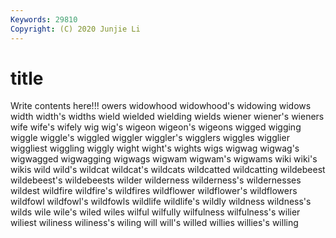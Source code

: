 ```yaml
---
Keywords: 29810
Copyright: (C) 2020 Junjie Li
---
```


# title

Write contents here!!!
owers 
widowhood 
widowhood's 
widowing 
widows 
width 
width's
widths 
wield 
wielded 
wielding 
wields 
wiener 
wiener's 
wieners 
wife 
wife's
wifely 
wig 
wig's 
wigeon 
wigeon's 
wigeons 
wigged 
wigging 
wiggle 
wiggle's
wiggled 
wiggler 
wiggler's 
wigglers 
wiggles 
wigglier 
wiggliest 
wiggling 
wiggly 
wight
wight's 
wights 
wigs 
wigwag 
wigwag's 
wigwagged 
wigwagging 
wigwags 
wigwam 
wigwam's
wigwams 
wiki 
wiki's 
wikis 
wild 
wild's 
wildcat 
wildcat's 
wildcats 
wildcatted
wildcatting 
wildebeest 
wildebeest's 
wildebeests 
wilder 
wilderness 
wilderness's 
wildernesses 
wildest 
wildfire
wildfire's 
wildfires 
wildflower 
wildflower's 
wildflowers 
wildfowl 
wildfowl's 
wildfowls 
wildlife 
wildlife's
wildly 
wildness 
wildness's 
wilds 
wile 
wile's 
wiled 
wiles 
wilful 
wilfully
wilfulness 
wilfulness's 
wilier 
wiliest 
wiliness 
wiliness's 
wiling 
will 
will's 
willed
willies 
willies's 
willing 
